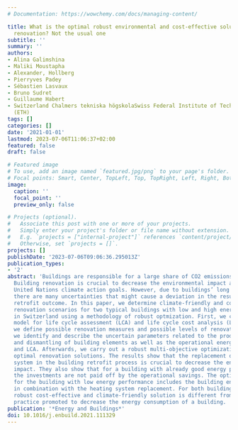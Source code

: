 ```yaml
---
# Documentation: https://wowchemy.com/docs/managing-content/

title: What is the optimal robust environmental and cost-effective solution for building
  renovation? Not the usual one
subtitle: ''
summary: ''
authors:
- Alina Galimshina
- Maliki Moustapha
- Alexander, Hollberg
- Pierryves Padey
- Sébastien Lasvaux
- Bruno Sudret
- Guillaume Habert
- Switzerland Chalmers tekniska högskolaSwiss Federal Institute of Technology in Zürich
  (ETH)
tags: []
categories: []
date: '2021-01-01'
lastmod: 2023-07-06T11:06:37+02:00
featured: false
draft: false

# Featured image
# To use, add an image named `featured.jpg/png` to your page's folder.
# Focal points: Smart, Center, TopLeft, Top, TopRight, Left, Right, BottomLeft, Bottom, BottomRight.
image:
  caption: ''
  focal_point: ''
  preview_only: false

# Projects (optional).
#   Associate this post with one or more of your projects.
#   Simply enter your project's folder or file name without extension.
#   E.g. `projects = ["internal-project"]` references `content/project/deep-learning/index.md`.
#   Otherwise, set `projects = []`.
projects: []
publishDate: '2023-07-06T09:06:36.295013Z'
publication_types:
- '2'
abstract: 'Buildings are responsible for a large share of CO2 emissions in the world.
  Building renovation is crucial to decrease the environmental impact and meet the
  United Nations climate action goals. However, due to buildings’ long service lives,
  there are many uncertainties that might cause a deviation in the results of a predicted
  retrofit outcome. In this paper, we determine climate-friendly and cost-effective
  renovation scenarios for two typical buildings with low and high energy performance
  in Switzerland using a methodology of robust optmization. First, we create an integrated
  model for life cycle assessment (LCA) and life cycle cost analysis (LCCA). Second,
  we define possible renovation measures and possible levels of renovation. Third,
  we identify and describe the uncertain parameters related to the production, replacement
  and dismantling of building elements as well as the operational energy use in LCCA
  and LCA. Afterwards, we carry out a robust multi-objective optimization to identify
  optimal renovation solutions. The results show that the replacement of the heating
  system in the building retrofit process is crucial to decrease the environmental
  impact. They also show that for a building with already good energy performance,
  the investments are not paid off by the operational savings. The optimal solution
  for the building with low energy performance includes the building envelope renovation
  in combination with the heating system replacement. For both buildings, the optimal
  robust cost-effective and climate-friendly solution is different from the deep renovation
  practice promoted to decrease the energy consumption of a building.  '
publication: '*Energy and Buildings*'
doi: 10.1016/j.enbuild.2021.111329
---
```

